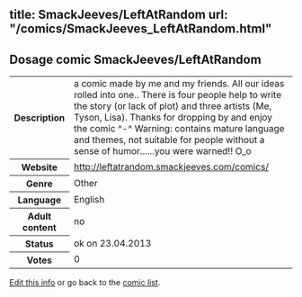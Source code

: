 title: SmackJeeves/LeftAtRandom
url: "/comics/SmackJeeves_LeftAtRandom.html"
---
Dosage comic SmackJeeves/LeftAtRandom
-----------------------------------------

<table class="comicinfo">
<tr>
<th>Description</th><td>a comic made by me and my friends. All our ideas rolled into one.. There is four people help to write the story (or lack of plot) and three artists (Me, Tyson, Lisa). Thanks for dropping by and enjoy the comic ^-^ Warning: contains mature language and themes, not suitable for people without a sense of humor......you were warned!! O_o</td>
</tr>
<tr>
<th>Website</th><td><a href="http://leftatrandom.smackjeeves.com/comics/">http://leftatrandom.smackjeeves.com/comics/</a></td>
</tr>
<tr>
<th>Genre</th><td>Other</td>
</tr>
<tr>
<th>Language</th><td>English</td>
</tr>
<tr>
<th>Adult content</th><td>no</td>
</tr>
<tr>
<th>Status</th><td>ok on 23.04.2013</td>
</tr>
<tr>
<th>Votes</th><td>0</div></td>
</tr>
</table>

[Edit this info](/comics/SmackJeeves_LeftAtRandom_edit.html) or go back to the [comic list](../comic-index.html).
